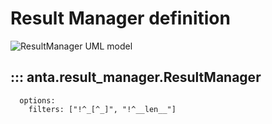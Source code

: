 <!--
  ~ Copyright (c) 2023-2025 Arista Networks, Inc.
  ~ Use of this source code is governed by the Apache License 2.0
  ~ that can be found in the LICENSE file.
  -->

# Result Manager definition

![ResultManager UML model](../imgs/uml/anta.result_manager.ResultManager.jpeg)

## ::: anta.result_manager.ResultManager

      options:
        filters: ["!^_[^_]", "!^__len__"]
